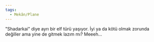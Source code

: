 ```yaml
---
tags:
  - Mekân/Plane
---  
```

  
"Shadarkai" diye ayrı bir elf türü yaşıyor. İyi ya da kötü olmak zorunda değiller ama yine de gitmek lazım mı? Meeeh...